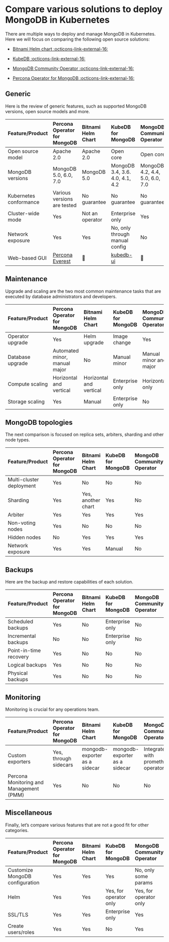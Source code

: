 # Compare various solutions to deploy MongoDB in Kubernetes

There are multiple ways to deploy and manage MongoDB in Kubernetes. Here we will focus on comparing the following open source solutions:

* [Bitnami Helm chart  :octicons-link-external-16:](https://github.com/bitnami/charts/tree/master/bitnami/mongodb)

* [KubeDB  :octicons-link-external-16:](https://github.com/kubedb)

* [MongoDB Community Operator  :octicons-link-external-16:](https://github.com/mongodb/mongodb-kubernetes-operator)

* [Percona Operator for MongoDB  :octicons-link-external-16:](https://github.com/percona/percona-server-mongodb-operator/)

## Generic

Here is the review of generic features, such as supported MongoDB versions, open source models and more.

| Feature/Product   | Percona Operator for MongoDB | Bitnami Helm Chart | KubeDB for MongoDB | MongoDB Community Operator         | MongoDB Enterprise Operator  |
|:------------------|:-----------------------------|:-------------------|:-------------------|:-----------------------------------|:-----------------------------|
| Open source model | Apache 2.0                   | Apache 2.0         | Open core          | Open core                          | Open core                    |
| MongoDB versions  | MongoDB 5.0, 6.0, 7.0        | MongoDB 5.0        | MongoDB 3.4, 3.6. 4.0, 4.1, 4.2 | MongoDB 4.2, 4.4, 5.0, 6.0, 7.0| MongoDB 4.2, 4.4, 5.0, 6.0, 7.0|
| Kubernetes conformance | Various versions are tested | No guarantee   | No guarantee       | No guarantee                       | No guarantee                 |
| Cluster-wide mode | Yes                          | Not an operator    | Enterprise only    | Yes                                | Yes                          |
| Network exposure  | Yes                          | Yes                | No, only through manual config | No                     | Yes                          |
| Web-based GUI     | [Percona Everest](https://docs.percona.com/everest/index.html) | :no_entry_sign: | [kubedb-ui](https://kubedb.com/datasheet/) | :no_entry_sign:| [Ops Manager](https://www.mongodb.com/products/self-managed/enterprise-advanced/ops-manager)|

## Maintenance

Upgrade and scaling are the two most common maintenance tasks that are executed by database administrators and developers.

| Feature/Product   | Percona Operator for MongoDB | Bitnami Helm Chart | KubeDB for MongoDB | MongoDB Community Operator        | MongoDB Enterprise Operator       |
|:------------------|:-----------------------------|:-------------------|:-------------------|:----------------------------------|:----------------------------------|
| Operator upgrade  | Yes                          | Helm upgrade       | Image change       | Yes                               | Yes                               |
| Database upgrade  | Automated minor, manual major| No                 | Manual minor       | Manual minor and major            | Yes                               |
| Compute scaling   | Horizontal and vertical      | Horizontal and vertical | Enterprise only | Horizontal only                 | Yes                               |
| Storage scaling   | Yes                          | Manual             | Enterprise only    | No                                | Yes                               |

## MongoDB topologies

The next comparison is focused on replica sets, arbiters, sharding and other node types.

| Feature/Product   | Percona Operator for MongoDB | Bitnami Helm Chart | KubeDB for MongoDB | MongoDB Community Operator        | MongoDB Enterprise Operator       |
|:------------------|:-----------------------------|:-------------------|:-------------------|:----------------------------------|:----------------------------------|
| Multi-cluster deployment | Yes                   | No                 | No                 | No                                | Yes                               |
| Sharding          | Yes                          | Yes, another chart | Yes                | No                                | Yes                               |
| Arbiter           | Yes                          | Yes                | Yes                | Yes                               | Yes                               |
| Non-voting nodes  | Yes                          | No                 | No                 | No                                | Yes                               |
| Hidden nodes      | No                           | Yes                | Yes                | Yes                               | Yes                               |
| Network exposure  | Yes                          | Yes                | Manual             | No                                | Yes                               |

## Backups

Here are the backup and restore capabilities of each solution.

| Feature/Product   | Percona Operator for MongoDB | Bitnami Helm Chart | KubeDB for MongoDB | MongoDB Community Operator        | MongoDB Enterprise Operator       |
|:------------------|:-----------------------------|:-------------------|:-------------------|:----------------------------------|:----------------------------------|
| Scheduled backups | Yes                          | No                 | Enterprise only    | No                                | Yes                               |
| Incremental backups | No                         | No                 | Enterprise only    | No                                | No                                |
| Point-in-time recovery | Yes                     | No                 | No                 | No                                | Yes                               |
| Logical backups | Yes                            | No                 | No                 | No                                | Yes                               |
| Physical backups | Yes                           | No                 | No                 | No                                | Yes                               |

## Monitoring

Monitoring is crucial for any operations team.

| Feature/Product   | Percona Operator for MongoDB | Bitnami Helm Chart | KubeDB for MongoDB | MongoDB Community Operator        | MongoDB Enterprise Operator       |
|:------------------|:-----------------------------|:-------------------|:-------------------|:----------------------------------|:----------------------------------|
| Custom exporters  | Yes, through sidecars        | mongodb-exporter as a sidecar | mongodb-exporter as a sidecar | Integrate with prometheus operator |  Integrate with prometheus operator | 
| Percona Monitoring and Management (PMM) | Yes    | No                 | No                 | No                                | No                                |

## Miscellaneous

Finally, let’s compare various features that are not a good fit for other categories.

| Feature/Product   | Percona Operator for MongoDB | Bitnami Helm Chart | KubeDB for MongoDB | MongoDB Community Operator        | MongoDB Enterprise Operator       |
|:------------------|:-----------------------------|:-------------------|:-------------------|:----------------------------------|:----------------------------------|
| Customize MongoDB configuration | Yes            | Yes                | Yes                | No, only some params              | No, only some params              |
| Helm              | Yes                          | Yes                | Yes, for operator only | Yes, for operator only        | Yes, for operator only            |
| SSL/TLS           | Yes                          | Yes                | Enterprise only    | Yes                               | Yes                               |
| Create users/roles| Yes                          | Yes                | No                 | Yes                               | Yes                               |
